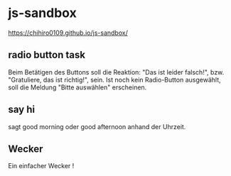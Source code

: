 # js-sandbox
https://chihiro0109.github.io/js-sandbox/

## radio button task 
Beim Betätigen des Buttons soll die Reaktion: "Das ist leider falsch!", bzw. "Gratuliere, das ist richtig!", sein. Ist noch kein Radio-Button ausgewählt, soll die Meldung "Bitte auswählen" erscheinen.

## say hi
sagt good morning oder good afternoon anhand der Uhrzeit.

## Wecker
Ein einfacher Wecker !